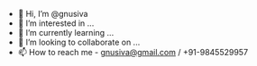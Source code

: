 - 👋 Hi, I’m @gnusiva
- 👀 I’m interested in ...
- 🌱 I’m currently learning ...
- 💞️ I’m looking to collaborate on ...
- 📫 How to reach me - gnusiva@gmail.com / +91-9845529957

<!---
gnusiva/gnusiva is a ✨ special ✨ repository because its `README.md` (this file) appears on your GitHub profile.
You can click the Preview link to take a look at your changes.
--->
